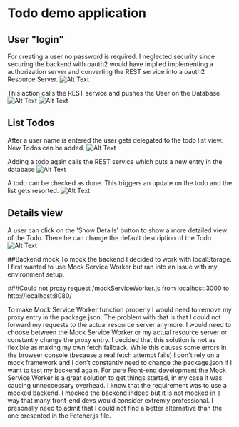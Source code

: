 # Todo demo application

## User "login" 
For creating a user no password is required. I neglected security since securing the backend with oauth2 would have implied implementing a authorization server and converting the REST service into a oauth2 Resource Server.
![Alt Text](https://s8.gifyu.com/images/chrome_kMZdNR9SbH.gif)

This action calls the REST service and pushes the User on the Database
![Alt Text](https://i.ibb.co/xC0zPF4/hibernate.png)
![Alt Text](https://i.ibb.co/QdXySVP/intervenant-Hugo.png)

## List Todos
After a user name is entered the user gets delegated to the todo list view. New Todos can be added.
![Alt Text](https://s8.gifyu.com/images/chrome_aQ8zbgThHJ.gif)

Adding a todo again calls the REST service which puts a new entry in the database
![Alt Text](https://i.ibb.co/KFmmQ87/todotable.png)

A todo can be checked as done. This triggers an update on the todo and the list gets resorted.
![Alt Text](https://s8.gifyu.com/images/chrome_NGVYsYHjvG.gif)

## Details view
A user can click on the 'Show Details' button to show a more detailed view of the Todo. There he can change the default description of the Todo
![Alt Text](https://s8.gifyu.com/images/chrome_uLMbrwmRD4.gif)

##Backend mock
To mock the backend I decided to work with localStorage. I first wanted to use Mock Service Worker but ran into an issue with my environment setup.

###Could not proxy request /mockServiceWorker.js from localhost:3000 to http://localhost:8080/

To make Mock Service Worker function properly I would need to remove my proxy entry in the package.json. The problem with that is that I could not forward my requests
to the actual resource server anymore. I would need to choose between the Mock Service Worker or my actual resource server or constantly change the proxy entry. 
I decided that this solution is not as flexible as making my own fetch fallback.
While this causes some errors in the browser console (because a real fetch attempt fails) I don't rely on a mock framework and I don't constantly need to change the package.json if I want to test my backend again.
For pure Front-end development the Mock Service Worker is a great solution to get things started, in my case it was causing unneccessary overhead.
I know that the requirement was to use a mocked backend. I mocked the backend indeed but it is not mocked in a way that many front-end devs would consider extremly professional.
I presonally need to admit that I could not find a better alternative than the one presented in the Fetcher.js file.



